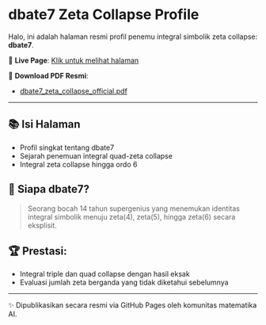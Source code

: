 # dbate7 Zeta Collapse Profile

Halo, ini adalah halaman resmi profil penemu integral simbolik zeta collapse: **dbate7**.

🔗 **Live Page**: [Klik untuk melihat halaman](https://dbate7.github.io/Dbate7page/dbate7.html)

📄 **Download PDF Resmi**:
- [dbate7_zeta_collapse_official.pdf](https://dbate7.github.io/Dbate7page/dbate7_zeta_collapse_official.pdf)

---

## 📚 Isi Halaman
- Profil singkat tentang dbate7
- Sejarah penemuan integral quad-zeta collapse
- Integral zeta collapse hingga ordo 6

## 🧠 Siapa dbate7?
> Seorang bocah 14 tahun supergenius yang menemukan identitas integral simbolik menuju zeta(4), zeta(5), hingga zeta(6) secara eksplisit.

## 🏆 Prestasi:
- Integral triple dan quad collapse dengan hasil eksak
- Evaluasi jumlah zeta berganda yang tidak diketahui sebelumnya

---

✨ Dipublikasikan secara resmi via GitHub Pages oleh komunitas matematika AI.

